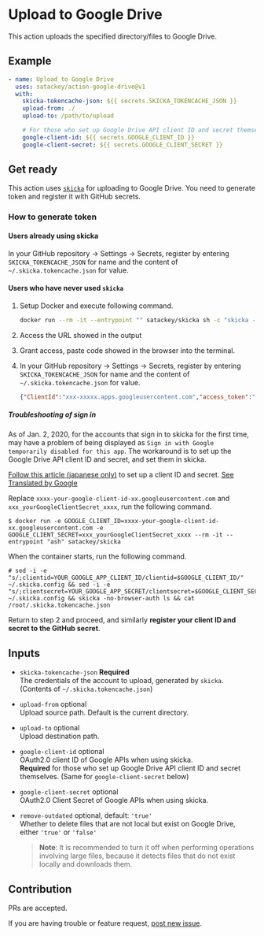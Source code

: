 # Upload to Google Drive

This action uploads the specified directory/files to Google Drive.

## Example

```yaml
- name: Upload to Google Drive
  uses: satackey/action-google-drive@v1
  with:
    skicka-tokencache-json: ${{ secrets.SKICKA_TOKENCACHE_JSON }}
    upload-from: ./
    upload-to: /path/to/upload

    # For those who set up Google Drive API client ID and secret themselves
    google-client-id: ${{ secrets.GOOGLE_CLIENT_ID }}
    google-client-secret: ${{ secrets.GOOGLE_CLIENT_SECRET }}
```

## Get ready 

This action uses [`skicka`](https://github.com/google/skicka) for uploading to Google Drive.
You need to generate token and register it with GitHub secrets.

### How to generate token

#### Users already using skicka

In your GitHub repository → Settings → Secrets, register by entering `SKICKA_TOKENCACHE_JSON` for name and the content of `~/.skicka.tokencache.json` for value.

#### Users who have never used `skicka`

1. Setup Docker and execute following command.
    ```sh
    docker run --rm -it --entrypoint "" satackey/skicka sh -c "skicka -no-browser-auth ls && cat /root/.skicka.tokencache.json"
    ```
1. Access the URL showed in the output
1. Grant access, paste code showed in the browser into the terminal.
1. In your GitHub repository → Settings → Secrets, register by entering `SKICKA_TOKENCACHE_JSON` for name and the content of `~/.skicka.tokencache.json` for value.

    ```json
    {"ClientId":"xxx-xxxxx.apps.googleusercontent.com","access_token":"xxxx.xx-xxxxxxxxx","token_type":"Bearer","refresh_token":"x//xxxxxxx-xxxxxxx","expiry":"2020-01-03T06:11:01.3298117Z"}
    ````

##### Troubleshooting of sign in

As of Jan. 2, 2020, for the accounts that sign in to skicka for the first time, may have a problem of being displayed as `Sign in with Google temporarily disabled for this app`.
The workaround is to set up the Google Drive API client ID and secret, and set them in skicka.

[Follow this article (japanese only)](https://qiita.com/satackey/items/34c7fc5bf77bd2f5c633) to set up a client ID and secret. [See Translated by Google](https://translate.google.com/translate?&sl=ja&tl=en&u=https%3A%2F%2Fqiita.com%2Fsatackey%2Fitems%2F34c7fc5bf77bd2f5c633)

Replace `xxxx-your-google-client-id-xx.googleusercontent.com` and `xxx_yourGoogleClientSecret_xxxx`, run the following command.

```shell
$ docker run -e GOOGLE_CLIENT_ID=xxxx-your-google-client-id-xx.googleusercontent.com -e GOOGLE_CLIENT_SECRET=xxx_yourGoogleClientSecret_xxxx --rm -it --entrypoint "ash" satackey/skicka
```

When the container starts, run the following command.
```
# sed -i -e "s/;clientid=YOUR_GOOGLE_APP_CLIENT_ID/clientid=$GOOGLE_CLIENT_ID/" ~/.skicka.config && sed -i -e "s/;clientsecret=YOUR_GOOGLE_APP_SECRET/clientsecret=$GOOGLE_CLIENT_SECRET/" ~/.skicka.config && skicka -no-browser-auth ls && cat /root/.skicka.tokencache.json
```

Return to step 2 and proceed, and similarly **register your client ID and secret to the GitHub secret**.

## Inputs

- `skicka-tokencache-json` **Required**  
    The credentials of the account to upload, generated by `skicka`. (Contents of `~/.skicka.tokencache.json`)

- `upload-from` optional  
    Upload source path. Default is the current directory.

- `upload-to` optional  
    Upload destination path.

- `google-client-id` optional  
    OAuth2.0 client ID of Google APIs when using skicka.  
    **Required** for those who set up Google Drive API client ID and secret themselves.
    (Same for `google-client-secret` below)

- `google-client-secret` optional  
    OAuth2.0 Client Secret of Google APIs when using skicka.

- `remove-outdated` optional, default: `'true'`  
    Whether to delete files that are not local but exist on Google Drive, either `'true'` or `'false'`  
    > **Note**: It is recommended to turn it off when performing operations involving large files, because it detects files that do not exist locally and downloads them.

## Contribution
PRs are accepted.

If you are having trouble or feature request, [post new issue](https://github.com/satackey/action-google-drive/issues/new).
